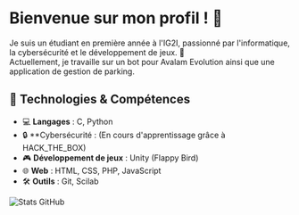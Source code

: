 # Bienvenue sur mon profil ! 👋

Je suis un étudiant en première année à l'IG2I, passionné par l'informatique, la cybersécurité et le développement de jeux. 🚀  
Actuellement, je travaille sur un bot pour Avalam Evolution ainsi que une application de gestion de parking.

## 🔧 Technologies & Compétences  

- 💻 **Langages** : C, Python
- 🔒 **Cybersécurité : (En cours d'apprentissage grâce à HACK_THE_BOX)
- 🎮 **Développement de jeux** : Unity (Flappy Bird)  
- 🌐 **Web** : HTML, CSS, PHP, JavaScript  
- 🛠️ **Outils** : Git, Scilab  

![Stats GitHub](https://github-readme-stats.vercel.app/api?username=Vntn10&show_icons=true&theme=dark)


<!---
Vntn10/Vntn10 is a ✨ special ✨ repository because its `README.md` (this file) appears on your GitHub profile.
You can click the Preview link to take a look at your changes.

Compteur de vues sur le profil :
<!---![Profil Views](https://komarev.com/ghpvc/?username=Vntn10&color=blue)

--->
